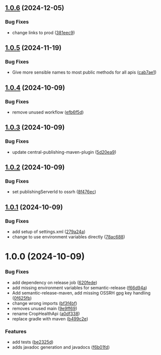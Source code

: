 ## [1.0.6](https://github.com/openearthplatforminitiative/openepi-client-java/compare/v1.0.5...v1.0.6) (2024-12-05)


### Bug Fixes

* change links to prod ([381eec9](https://github.com/openearthplatforminitiative/openepi-client-java/commit/381eec9887f94df0d54cda642ddd8a778ce8e35c))

## [1.0.5](https://github.com/openearthplatforminitiative/openepi-client-java/compare/v1.0.4...v1.0.5) (2024-11-19)


### Bug Fixes

* Give more sensible names to most public methods for all apis ([cab7ae1](https://github.com/openearthplatforminitiative/openepi-client-java/commit/cab7ae140f024e2c754fc1c0adbe6545a76409b0))

## [1.0.4](https://github.com/openearthplatforminitiative/openepi-client-java/compare/v1.0.3...v1.0.4) (2024-10-09)


### Bug Fixes

* remove unused workflow ([efb6f5d](https://github.com/openearthplatforminitiative/openepi-client-java/commit/efb6f5d2372ff2ea346063b932348a976a55b82e))

## [1.0.3](https://github.com/openearthplatforminitiative/openepi-client-java/compare/v1.0.2...v1.0.3) (2024-10-09)


### Bug Fixes

* update central-publishing-maven-plugin ([5d20ea9](https://github.com/openearthplatforminitiative/openepi-client-java/commit/5d20ea9403788e2684bec9ccffd9bb4b9c1cba0c))

## [1.0.2](https://github.com/openearthplatforminitiative/openepi-client-java/compare/v1.0.1...v1.0.2) (2024-10-09)


### Bug Fixes

* set publishingServerId to ossrh ([8f476ec](https://github.com/openearthplatforminitiative/openepi-client-java/commit/8f476ec915fc7d009ffd29291c731a52bd0eeef8))

## [1.0.1](https://github.com/openearthplatforminitiative/openepi-client-java/compare/v1.0.0...v1.0.1) (2024-10-09)


### Bug Fixes

* add setup of settings.xml ([279a24a](https://github.com/openearthplatforminitiative/openepi-client-java/commit/279a24af84af08a62d508f20f5fcd3cf18759805))
* change to use environment variables directly ([78ac688](https://github.com/openearthplatforminitiative/openepi-client-java/commit/78ac688c0fb469f7c2450644c4f183977a8a7d32))

# 1.0.0 (2024-10-09)


### Bug Fixes

* add dependency on release job ([620fede](https://github.com/openearthplatforminitiative/openepi-client-java/commit/620fede2537be3e407a9c9bf4d2db6b7ab9f86ff))
* add missing environment variables for semantic-release ([f66d94a](https://github.com/openearthplatforminitiative/openepi-client-java/commit/f66d94a3bbe03ec8923689020b5c2efd2f67b31f))
* Add semantic-release-maven, add missing OSSRH gpg key handling ([0f625fb](https://github.com/openearthplatforminitiative/openepi-client-java/commit/0f625fb8d7c8f83f62dd4f09953c079966972098))
* change wrong imports ([bf3f4bf](https://github.com/openearthplatforminitiative/openepi-client-java/commit/bf3f4bf60ac59d91e809ac81fed93de1cfd8d311))
* removes unused main ([9e9ff69](https://github.com/openearthplatforminitiative/openepi-client-java/commit/9e9ff6946dd9b41ab246cbc7777a9aedfba72f50))
* rename CropHealthApi ([a0df338](https://github.com/openearthplatforminitiative/openepi-client-java/commit/a0df33895edc3bed2a5d6d94bec906f9c9b973c5))
* replace gradle with maven ([b499c2e](https://github.com/openearthplatforminitiative/openepi-client-java/commit/b499c2e7b94c3ba6117650544b90f4fd61ff3daa))


### Features

* add tests ([be2325d](https://github.com/openearthplatforminitiative/openepi-client-java/commit/be2325d10d364e561ad224e6e1bbe4d21f2ebed1))
* adds javadoc generation and javadocs ([f6b01fd](https://github.com/openearthplatforminitiative/openepi-client-java/commit/f6b01fdc2ae9ec007f419705f51325a87eb6ef10))
